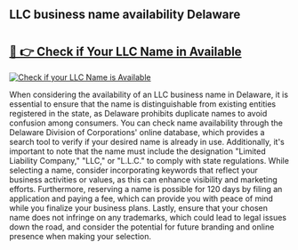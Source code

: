 ## LLC business name availability Delaware 

# <h2><a href="http://shrsl.com/4unio">🔗 👉 Check if Your LLC Name in Available</a></h2>

[![Check if your LLC Name is Available](https://llcbible.com/name-availability-button.jpg)](http://shrsl.com/4unio)

When considering the availability of an LLC business name in Delaware, it is essential to ensure that the name is distinguishable from existing entities registered in the state, as Delaware prohibits duplicate names to avoid confusion among consumers. You can check name availability through the Delaware Division of Corporations' online database, which provides a search tool to verify if your desired name is already in use. Additionally, it's important to note that the name must include the designation "Limited Liability Company," "LLC," or "L.L.C." to comply with state regulations. While selecting a name, consider incorporating keywords that reflect your business activities or values, as this can enhance visibility and marketing efforts. Furthermore, reserving a name is possible for 120 days by filing an application and paying a fee, which can provide you with peace of mind while you finalize your business plans. Lastly, ensure that your chosen name does not infringe on any trademarks, which could lead to legal issues down the road, and consider the potential for future branding and online presence when making your selection.